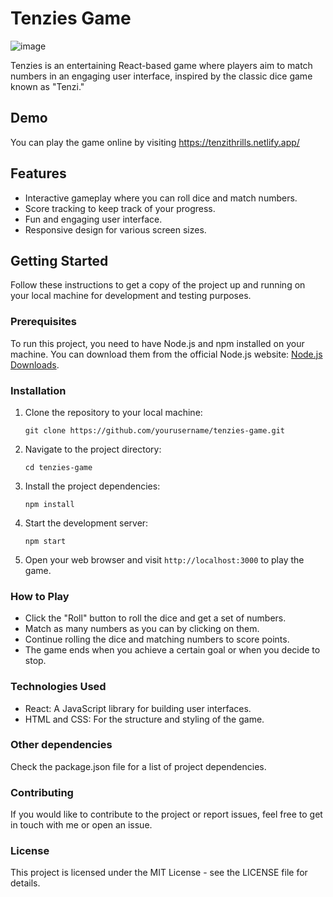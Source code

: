 # Tenzies Game

![image](https://github.com/hasanjunaid/Tenzies/assets/84090090/6f0138a0-ada5-4897-8835-f0f082dce25b)

Tenzies is an entertaining React-based game where players aim to match numbers in an engaging user interface, inspired by the classic dice game known as "Tenzi."

## Demo

You can play the game online by visiting https://tenzithrills.netlify.app/

## Features

- Interactive gameplay where you can roll dice and match numbers.
- Score tracking to keep track of your progress.
- Fun and engaging user interface.
- Responsive design for various screen sizes.

## Getting Started

Follow these instructions to get a copy of the project up and running on your local machine for development and testing purposes.

### Prerequisites

To run this project, you need to have Node.js and npm installed on your machine. You can download them from the official Node.js website: [Node.js Downloads](https://nodejs.org/).

### Installation

1. Clone the repository to your local machine:

   ```shell
   git clone https://github.com/yourusername/tenzies-game.git

2. Navigate to the project directory:

   ```shell
   cd tenzies-game
   
3. Install the project dependencies:

   ```shell
   npm install

4. Start the development server:

   ```shell
   npm start
   
5. Open your web browser and visit `http://localhost:3000` to play the game.

### How to Play

- Click the "Roll" button to roll the dice and get a set of numbers.
- Match as many numbers as you can by clicking on them.
- Continue rolling the dice and matching numbers to score points.
- The game ends when you achieve a certain goal or when you decide to stop.

### Technologies Used

- React: A JavaScript library for building user interfaces.
- HTML and CSS: For the structure and styling of the game.

### Other dependencies 

Check the package.json file for a list of project dependencies.
  
### Contributing
If you would like to contribute to the project or report issues, feel free to get in touch with me or open an issue.

### License
This project is licensed under the MIT License - see the LICENSE file for details.
